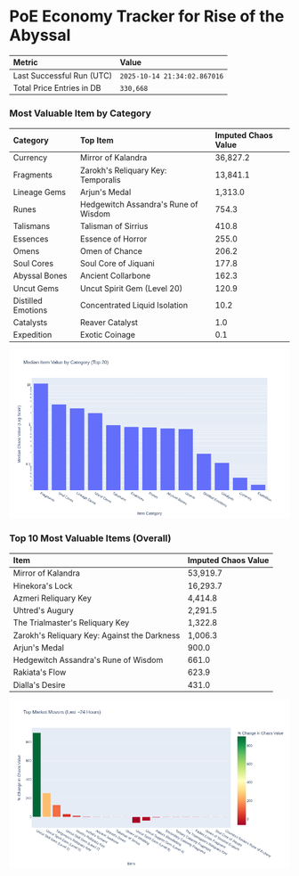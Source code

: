 # PoE Economy Tracker for Rise of the Abyssal

<!-- START_MAINTENANCE -->
| Metric | Value |
|:---|:---|
| Last Successful Run (UTC) | `2025-10-14 21:34:02.867016` |
| Total Price Entries in DB | `330,668` |

<!-- END_MAINTENANCE -->

<!-- START_DATAFRAME_DEBUG -->
<!-- END_DATAFRAME_DEBUG -->

<!-- START_CATEGORY_ANALYSIS -->
### Most Valuable Item by Category
| Category | Top Item | Imputed Chaos Value |
| :--- | :--- | :--- |
| Currency | Mirror of Kalandra | 36,827.2 |
| Fragments | Zarokh's Reliquary Key: Temporalis | 13,841.1 |
| Lineage Gems | Arjun's Medal | 1,313.0 |
| Runes | Hedgewitch Assandra's Rune of Wisdom | 754.3 |
| Talismans | Talisman of Sirrius | 410.8 |
| Essences | Essence of Horror | 255.0 |
| Omens | Omen of Chance | 206.2 |
| Soul Cores | Soul Core of Jiquani | 177.8 |
| Abyssal Bones | Ancient Collarbone | 162.3 |
| Uncut Gems | Uncut Spirit Gem (Level 20) | 120.9 |
| Distilled Emotions | Concentrated Liquid Isolation | 10.2 |
| Catalysts | Reaver Catalyst | 1.0 |
| Expedition | Exotic Coinage | 0.1 |


![Category Analysis Chart](charts/category_analysis.png)
<!-- END_ANALYSIS -->

<!-- START_ANALYSIS -->
### Top 10 Most Valuable Items (Overall)
| Item | Imputed Chaos Value |
| :--- | :--- |
| Mirror of Kalandra | 53,919.7 |
| Hinekora's Lock | 16,293.7 |
| Azmeri Reliquary Key | 4,414.8 |
| Uhtred's Augury | 2,291.5 |
| The Trialmaster's Reliquary Key | 1,322.8 |
| Zarokh's Reliquary Key: Against the Darkness | 1,006.3 |
| Arjun's Medal | 900.0 |
| Hedgewitch Assandra's Rune of Wisdom | 661.0 |
| Rakiata's Flow | 623.9 |
| Dialla's Desire | 431.0 |


![Market Movers Chart](charts/market_movers.png)
<!-- END_ANALYSIS -->
